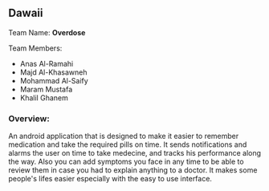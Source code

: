 ## Dawaii 

Team Name: **Overdose**

Team Members: 
+ Anas Al-Ramahi
+ Majd Al-Khasawneh
+ Mohammad Al-Saify
+ Maram Mustafa
+ Khalil Ghanem


### Overview:
An android application that is designed to make it easier to remember medication and take the required pills on time. It sends notifications and alarms the user on time to take medecine, and tracks his performance along the way. Also you can add symptoms you face in any time to be able to review them in case you had to explain anything to a doctor. It makes some people's lifes easier especially with the easy to use interface.
